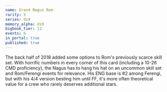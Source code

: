 ```yaml
---
name: Grand Nagus Rom
rarity: 5
series: ds9
memory_alpha: ds9
bigbook_tier: 12
events: 6
in_portal: true
published: true
---
```


The back half of 2018 added some options to Rom's previously scarce skill set. With horrific numbers in every corner of this card (including a 10-26 CMD proficiency), the Nagus has to hang his hat on an uncommon skill set and Rom/Ferengi events for relevance. His ENG base is #2 among Ferengi, but with his 4/4 version besting him until FF, it's more often theoretical value for a crew who rarely deserves additional stars.
